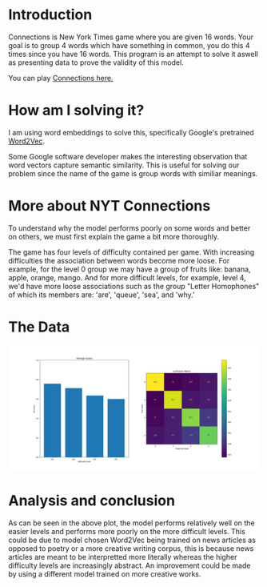 # Introduction

Connections is New York Times game where you are given 16 words.  Your goal is to group 4 words which have something in common, you do this 4 times since you have 16 words.  This program is an attempt to solve it aswell as presenting data to prove the validity of this model.

You can play [Connections here.](https://www.nytimes.com/games/connections)


# How am I solving it?

I am using word embeddings to solve this, specifically Google's pretrained [Word2Vec](https://code.google.com/archive/p/word2vec/).

Some Google software developer makes the interesting observation that word vectors capture semantic similarity.  This is useful for solving our problem since the name of the game is group words with similiar meanings.


# More about NYT Connections

To understand why the model performs poorly on some words and better on others, we must first explain the game a bit more thoroughly.

The game has four levels of difficulty contained per game.  With increasing difficulties the association between words become more loose.  For example, for the level 0 group we may have a group of fruits like: banana, apple, orange, mango.  And for more difficult levels, for example, level 4, we'd have more loose associations such as the group "Letter Homophones" of which its members are: 'are', 'queue', 'sea', and 'why.'

# The Data

![plot](https://raw.githubusercontent.com/MarcoSin42/connections-solver/main/images/Validation_plot.png)


# Analysis and conclusion

As can be seen in the above plot, the model performs relatively well on the easier levels and performs more poorly on the more difficult levels.  This could be due to model chosen Word2Vec being trained on news articles as opposed to poetry or a more creative writing corpus, this is because news articles are meant to be interpretted more literally whereas the higher difficulty levels are increasingly abstract.  An improvement could be made by using a different model trained on more creative works.  
